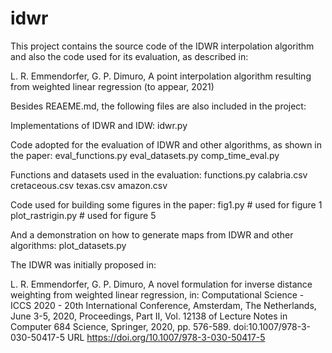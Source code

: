 # idwr
This project contains the source code of the IDWR interpolation algorithm and also the code used for its evaluation, as described in:

 L. R. Emmendorfer, G. P. Dimuro, A point interpolation algorithm resulting
 from weighted linear regression (to appear, 2021)
 
Besides REAEME.md, the following files are also included in the project:
 
Implementations of IDWR and IDW:
 idwr.py   
 
Code adopted for the evaluation of IDWR and other algorithms, as shown in the paper: 
 eval_functions.py
 eval_datasets.py
 comp_time_eval.py
 
Functions and datasets used in the evaluation:
 functions.py
 calabria.csv
 cretaceous.csv
 texas.csv
 amazon.csv
 
Code used for building some figures in the paper: 
 fig1.py   # used for figure 1
 plot_rastrigin.py  # used for figure 5
 
And a demonstration on how to generate maps from IDWR and other algorithms:
 plot_datasets.py
 
The IDWR was initially proposed in:

 L. R. Emmendorfer, G. P. Dimuro, A novel formulation for 
 inverse distance weighting from weighted linear regression, in: 
 Computational Science - ICCS 2020 - 20th International Conference, 
 Amsterdam, The Netherlands, June 3-5, 2020, Proceedings, Part II, 
 Vol. 12138 of Lecture Notes in Computer 684 Science, Springer, 2020, 
 pp. 576-589. doi:10.1007/978-3-030-50417-5 
 URL https://doi.org/10.1007/978-3-030-50417-5 



 
 
 
 
 
